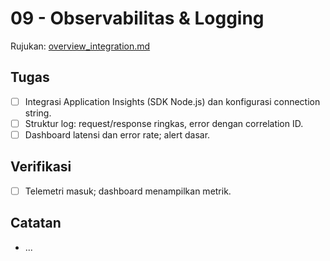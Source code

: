 # 09 - Observabilitas & Logging

Rujukan: [overview_integration.md](../../overview_integration.md)

## Tugas

- [ ] Integrasi Application Insights (SDK Node.js) dan konfigurasi connection string.
- [ ] Struktur log: request/response ringkas, error dengan correlation ID.
- [ ] Dashboard latensi dan error rate; alert dasar.

## Verifikasi

- [ ] Telemetri masuk; dashboard menampilkan metrik.

## Catatan

- ...
